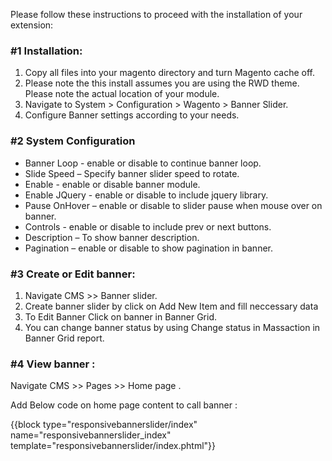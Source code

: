 Please follow these instructions to proceed with the installation of your extension:

### #1 Installation:

1. Copy all files into your magento directory and turn Magento cache off. 
1. Please note the this install assumes you are using the RWD theme. Please note the actual location of your module.
1. Navigate to System > Configuration > Wagento > Banner Slider. 
1. Configure Banner settings according to your needs.
### #2 System Configuration

- Banner Loop - enable or disable to continue banner loop.
- Slide Speed – Specify banner slider speed to rotate.
- Enable - enable or disable banner module.
- Enable JQuery - enable or disable to include jquery library.
- Pause OnHover – enable or disable to slider pause when mouse over on banner. 
- Controls - enable or disable to include prev or next buttons.
- Description – To show banner description.
- Pagination – enable or disable to show pagination in banner.
### #3 Create or Edit banner:

1. Navigate CMS >> Banner slider.
1. Create banner slider by click on Add New Item and fill neccessary data
1. To Edit Banner Click on banner in Banner Grid.
1. You can change banner status by using Change status in Massaction in Banner Grid report.

### #4 View banner :

Navigate CMS >> Pages >> Home page .

Add Below code on home page content to call banner :

{{block type="responsivebannerslider/index" name="responsivebannerslider_index" template="responsivebannerslider/index.phtml"}}
